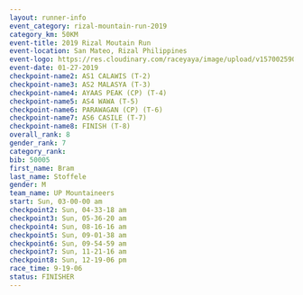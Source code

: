 ```yaml
---
layout: runner-info 
event_category: rizal-mountain-run-2019 
category_km: 50KM 
event-title: 2019 Rizal Moutain Run 
event-location: San Mateo, Rizal Philippines 
event-logo: https://res.cloudinary.com/raceyaya/image/upload/v1570025909/logo/rizal-mountain_gkfete.jpg 
event-date: 01-27-2019 
checkpoint-name2: AS1 CALAWIS (T-2) 
checkpoint-name3: AS2 MALASYA (T-3) 
checkpoint-name4: AYAAS PEAK (CP) (T-4) 
checkpoint-name5: AS4 WAWA (T-5) 
checkpoint-name6: PARAWAGAN (CP) (T-6) 
checkpoint-name7: AS6 CASILE (T-7) 
checkpoint-name8: FINISH (T-8) 
overall_rank: 8
gender_rank: 7
category_rank: 
bib: 50005
first_name: Bram
last_name: Stoffele
gender: M
team_name: UP Mountaineers
start: Sun, 03-00-00 am
checkpoint2: Sun, 04-33-18 am
checkpoint3: Sun, 05-36-20 am
checkpoint4: Sun, 08-16-16 am
checkpoint5: Sun, 09-01-38 am
checkpoint6: Sun, 09-54-59 am
checkpoint7: Sun, 11-21-16 am
checkpoint8: Sun, 12-19-06 pm
race_time: 9-19-06
status: FINISHER
---
```

